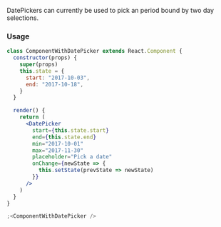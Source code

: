 DatePickers can currently be used to pick an period bound by two day selections.

### Usage

```jsx
class ComponentWithDatePicker extends React.Component {
  constructor(props) {
    super(props)
    this.state = {
      start: "2017-10-03",
      end: "2017-10-18",
    }
  }

  render() {
    return (
      <DatePicker
        start={this.state.start}
        end={this.state.end}
        min="2017-10-01"
        max="2017-11-30"
        placeholder="Pick a date"
        onChange={newState => {
          this.setState(prevState => newState)
        }}
      />
    )
  }
}

;<ComponentWithDatePicker />
```
